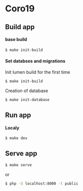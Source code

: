 # Coro19

## Build app

#### base build
```bash
$ make init-build
```

#### Set databses and migrations

Init lumen build for the first time
```bash
$ make init-build
```

Creation of database
```bash
$ make init-database
```

## Run app

#### Localy
```bash
$ make dev
```

## Serve app
```bash
$ make serve
```
or
```bash
$ php -S localhost:8000 -t public
```
